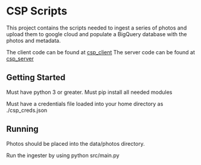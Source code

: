 # CSP Scripts

This project contains the scripts needed to ingest a series of photos and upload them to 
google cloud and populate a BigQuery database with the photos and metadata. 

The client code can be found at [csp_client](https://github.com/dandedj/csp_client)
The server code can be found at [csp_server](https://github.com/dandedj/csp_client)

## Getting Started

Must have python 3 or greater. 
Must pip install all needed modules

Must have a credentials file loaded into your home directory as ./csp_creds.json

## Running

Photos should be placed into the data/photos directory. 

Run the ingester by using 
python src/main.py